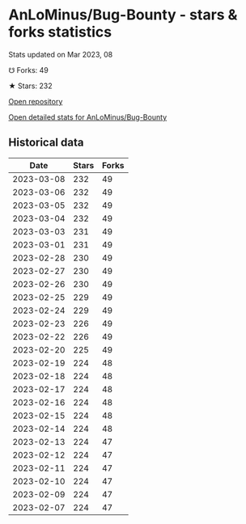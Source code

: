 # AnLoMinus/Bug-Bounty - stars & forks statistics

Stats updated on Mar 2023, 08

☋ Forks: 49

★ Stars: 232

[Open repository](https://github.com/AnLoMinus/Bug-Bounty)

[Open detailed stats for AnLoMinus/Bug-Bounty](https://reviewgithub.com/rep/AnLoMinus/Bug-Bounty)

## Historical data
| Date | Stars | Forks |
|------|-------|-------|
| 2023-03-08 | 232 | 49 | 
| 2023-03-06 | 232 | 49 | 
| 2023-03-05 | 232 | 49 | 
| 2023-03-04 | 232 | 49 | 
| 2023-03-03 | 231 | 49 | 
| 2023-03-01 | 231 | 49 | 
| 2023-02-28 | 230 | 49 | 
| 2023-02-27 | 230 | 49 | 
| 2023-02-26 | 230 | 49 | 
| 2023-02-25 | 229 | 49 | 
| 2023-02-24 | 229 | 49 | 
| 2023-02-23 | 226 | 49 | 
| 2023-02-22 | 226 | 49 | 
| 2023-02-20 | 225 | 49 | 
| 2023-02-19 | 224 | 48 | 
| 2023-02-18 | 224 | 48 | 
| 2023-02-17 | 224 | 48 | 
| 2023-02-16 | 224 | 48 | 
| 2023-02-15 | 224 | 48 | 
| 2023-02-14 | 224 | 48 | 
| 2023-02-13 | 224 | 47 | 
| 2023-02-12 | 224 | 47 | 
| 2023-02-11 | 224 | 47 | 
| 2023-02-10 | 224 | 47 | 
| 2023-02-09 | 224 | 47 | 
| 2023-02-07 | 224 | 47 | 


